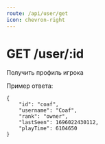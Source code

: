 ```yaml
---
route: /api/user/get
icon: chevron-right
---
```


# GET /user/:id
Получить профиль игрока

Пример ответа:
```
{
    "id": "coaf",
    "username": "Coaf",
    "rank": "owner",
    "lastSeen": 1696022430112,
    "playTime": 6104650
}
```
